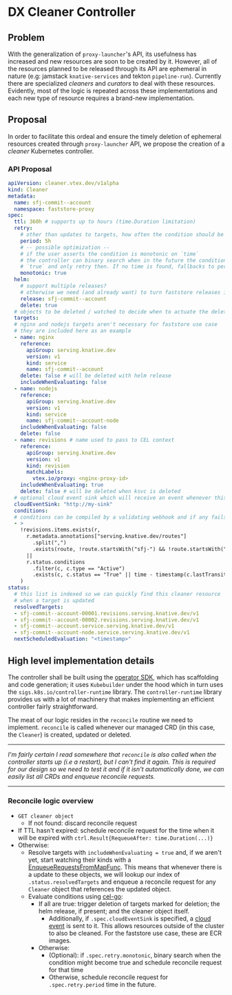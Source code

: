 # DX Cleaner Controller

## Problem

With the generalization of `proxy-launcher`'s API, its usefulness has increased and new resources are soon to be created by it. However, all of the resources planned to be released through its API are ephemeral in nature (e.g: jamstack `knative-services` and tekton `pipeline-run`). Currently there are specialized _cleaners_ and _curators_ to deal with these resources. Evidently, most of the logic is repeated across these implementations and each new type of resource requires a brand-new implementation.

## Proposal

In order to facilitate this ordeal and ensure the timely deletion of ephemeral resources created through `proxy-launcher` API, we propose the creation of a _cleaner_ Kubernetes controller.

### API Proposal

```yaml
apiVersion: cleaner.vtex.dev/v1alpha
kind: Cleaner
metadata:
  name: sfj-commit--account
  namespace: faststore-proxy
spec:
  ttl: 360h # supports up to hours (time.Duration limitation)
  retry:
    # other than updates to targets, how often the condition should be evaluated
    period: 5h
    # -- possible optimization --
    # if the user asserts the condition is monotonic on `time`
    # the controller can binary search when in the future the condition becomes
    # `true` and only retry then. If no time is found, fallbacks to periodic retries
    monotonic: true
  helm:
    # support multiple releases?
    # otherwise we need (and already want) to turn faststore releases into a single one
    release: sfj-commit--account
    delete: true
  # objects to be deleted / watched to decide when to actuate the deletion
  targets:
  # nginx and nodejs targets aren't necessary for faststore use case
  # they are included here as an example
  - name: nginx
    reference:
      apiGroup: serving.knative.dev
      version: v1
      kind: service
      name: sfj-commit--account
    delete: false # will be deleted with helm release
    includeWhenEvaluating: false
  - name: nodejs
    reference:
      apiGroup: serving.knative.dev
      version: v1
      kind: service
      name: sfj-commit--account-node
    includeWhenEvaluating: false
    delete: false
  - name: revisions # name used to pass to CEL context
    reference:
      apiGroup: serving.knative.dev
      version: v1
      kind: revision
      matchLabels:
        vtex.io/proxy: <nginx-proxy-id>
    includeWhenEvaluating: true
    delete: false # will be deleted when ksvc is deleted
  # optional cloud event sink which will receive an event whenever this group of resources is deleted.
  cloudEventSink: "http://my-sink"
  conditions:
  # conditions can be compiled by a validating webhook and if any fails (i.e syntax errors) we can reject the creation of the cleaner
  - >
    !revisions.items.exists(r,
      r.metadata.annotations["serving.knative.dev/routes"]
        .split(",")
        .exists(route, !route.startsWith("sfj-") && !route.startsWith("preview-"))
      ||
      r.status.conditions
        .filter(c, c.type == "Active")
        .exists(c, c.status == "True" || time - timestamp(c.lastTransitionTime) < duration("360h"))
    )
status:
  # this list is indexed so we can quickly find this cleaner resource
  # when a target is updated
  resolvedTargets:
  - sfj-commit--account-00001.revisions.serving.knative.dev/v1
  - sfj-commit--account-00002.revisions.serving.knative.dev/v1
  - sfj-commit--account.service.serving.knative.dev/v1
  - sfj-commit--account-node.service.serving.knative.dev/v1
  nextScheduledEvaluation: "<timestamp>"
```

## High level implementation details

The controller shall be built using the [operator SDK](https://sdk.operatorframework.io/), which has scaffolding and code generation; it uses `Kubebuilder` under the hood which in turn uses the `sigs.k8s.io/controller-runtime` library. The `controller-runtime` library provides us with a lot of machinery that makes implementing an efficient controller fairly straightforward.

The meat of our logic resides in the `reconcile` routine we need to implement. `reconcile` is called whenever our managed CRD (in this case, the `Cleaner`) is created, updated or deleted. 

---

_I'm fairly certain I read somewhere that `reconcile` is also called when the controller starts up (i.e a restart), but I can't find it again. This is required for our design so we need to test it and if it isn't automatically done, we can easily list all CRDs and enqueue reconcile requests._

---


### Reconcile logic overview

* `GET cleaner object`
  * If not found: discard reconcile request
* If TTL hasn't expired: schedule reconcile request for the time when it will be expired with `ctrl.Result{RequeueAfter: time.Duration(...)}`
* Otherwise:
  * Resolve targets with `includeWhenEvaluating = true` and, if we aren't yet, start watching their kinds with a [EnqueueRequestsFromMapFunc](https://pkg.go.dev/sigs.k8s.io/controller-runtime/pkg/handler#EnqueueRequestsFromMapFunc). This means that whenever there is a update to these objects, we will lookup our index of `.status.resolvedTargets` and enqueue a reconcile request for any `Cleaner` object that references the updated object. 
  * Evaluate conditions using [cel-go](https://github.com/vtex/cleaner-controller/blob/rfc/initial-proposal/design/initial-proposal.md):
    * If all are true: trigger deletion of targets marked for deletion; the helm release, if present; and the cleaner object itself.
      * Additionally, if `.spec.cloudEventSink` is specified, a [cloud event](https://cloudevents.io/) is sent to it. This allows resources outside of the cluster to also be cleaned. For the faststore use case, these are ECR images. 
    * Otherwise:
      * (Optional): if `.spec.retry.monotonic`, binary search when the condition might become true and schedule reconcile request for that time
      * Otherwise, schedule reconcile request for `.spec.retry.period` time in the future.

